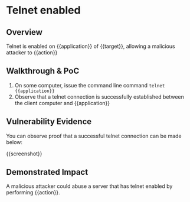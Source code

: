 # Telnet enabled
## Overview
<!--
Provide a 1-2 sentence description - see http://cveproject.github.io/docs/content/key-details-phrasing.pdf for tips

This format is a good guide:
[VULNTYPE] in [COMPONENT] in [APPLICATION] allows [ATTACKER] to [IMPACT] via [VECTOR]


-->
Telnet is enabled on {{application}} of {{target}}, allowing a malicious attacker to {{action}}

## Walkthrough & PoC
<!--
Provide a step-by-step walkthrough on how to access the vulnerable injection point, and how to exploit the vulnerability.
Adding a dot-pointed walkthrough with relevant screenshots will speed triage time and result in faster rewards!

Example:

1. Login to in-scope asset at <www.bugcrowd.com/login>
1. Browse to account page
1. Modify ID token to add single quote
1. View error which states 'SQL Syntax Error'
1. Replace ID value with `1' waitfor delay '00:00:10'; `
-->

1. On some computer, issue the command line command `telnet {{application}}`
1. Observe that a telnet connection is successfully established between the client computer and {{application}}


## Vulnerability Evidence
<!--
Your submission MUST include evidence of the vulnerability and not be theoretical in nature.

For a server where telnet is enabled, include a screenshot of a successful telnet connection. Simply showing that the port is open is not enough.
-->

You can observe proof that a successful telnet connection can be made below:

{{screenshot}}
## Demonstrated Impact
<!--
Attempt to abuse the telnet connection in some impactful way. If this is possible, provide a full proof-of-concept here.
-->

A malicious attacker could abuse a server that has telnet enabled by performing {{action}}.
